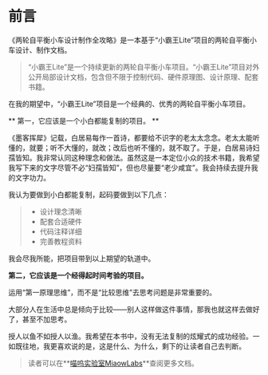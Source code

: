 # 前言

《两轮自平衡小车设计制作全攻略》是一本基于“小霸王Lite”项目的两轮自平衡小车设计、制作文档。

> “小霸王Lite”是一个持续更新的两轮自平衡小车项目。“小霸王Lite”项目对外公开局部设计文档，包含但不限于控制代码、硬件原理图、设计原理、配套书籍。

在我的期望中，“小霸王Lite”项目是一个经典的、优秀的两轮自平衡小车项目。

** 第一，它应该是一个小白都能复制的项目。 **

《墨客挥犀》记载，白居易每作一首诗，都要给不识字的老太太念念。老太太能听懂的，就要；听不大懂的，就改；改后也听不懂的，就不取了。于是，白居易诗妇孺皆知。我非常认同这种理念和做法。虽然这是一本定位小众的技术书籍，我希望我写下来的文字尽管不必“妇孺皆知”，但也尽量要“老少咸宜”。我会持续去提升我的文字功力。

我认为要做到小白都能复制，起码要做到以下几点：

>+ 设计理念清晰
>+ 配套合适硬件
>+ 代码注释详细
>+ 完善教程资料

我会尽我所能，把项目带到以上期望的轨道中。

**第二，它应该是一个经得起时间考验的项目。**

运用“第一原理思维”，而不是“比较思维”去思考问题是非常重要的。

大部分人在生活中总是倾向于比较——别人这样做这件事情，那我也就这样去做好了，甚至不加思考。

授人以鱼不如授人以渔。我希望在本书中，没有无法复制的炫耀式的成功经验。一如既往地，我更喜欢说的是，这是什么、为什么，剩下的让读者自己去判断。

> 读者可以在**[喵呜实验室MiaowLabs](www.miaowlabs.com)**查阅更多文档。
